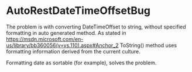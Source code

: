 # AutoRestDateTimeOffsetBug

The problem is with converting DateTimeOffset to string, without specified formatting in auto generated method. As stated in 
https://msdn.microsoft.com/en-us/library/bb360056(v=vs.110).aspx#Anchor_2 ToString() method uses formatting information 
derived from the current culture. 

Formatting date as sortable (for example), solves the problem.
